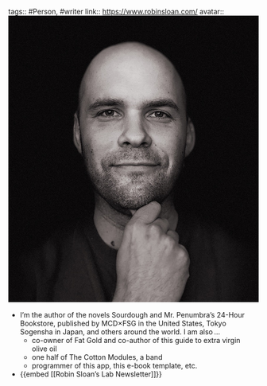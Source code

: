 tags:: #Person, #writer
link:: https://www.robinsloan.com/
avatar:: ![2022-12-06-20-16-09.jpeg](../assets/2022-12-06-20-16-09.jpeg)

- I’m the author of the novels Sourdough and Mr. Penumbra’s 24-Hour Bookstore, published by MCD×FSG in the United States, Tokyo Sogensha in Japan, and others around the world. I am also …
	- co-owner of Fat Gold and co-author of this guide to extra virgin olive oil
	- one half of The Cotton Modules, a band
	- programmer of this app, this e-book template, etc.
- {{embed [[Robin Sloan’s Lab Newsletter]]}}